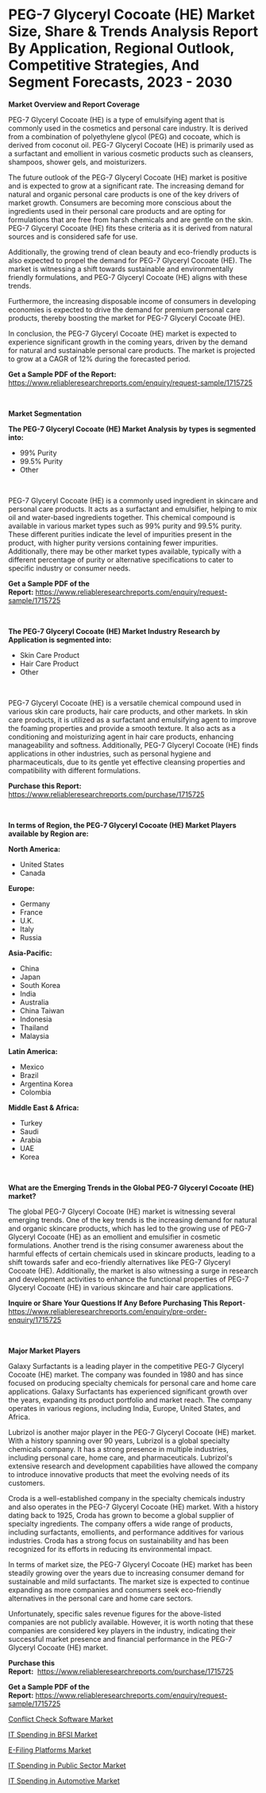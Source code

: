 <p><h1>PEG-7 Glyceryl Cocoate (HE) Market Size, Share & Trends Analysis Report By Application, Regional Outlook, Competitive Strategies, And Segment Forecasts, 2023 - 2030</h1></p><p><strong>Market Overview and Report Coverage</strong></p>
<p><p>PEG-7 Glyceryl Cocoate (HE) is a type of emulsifying agent that is commonly used in the cosmetics and personal care industry. It is derived from a combination of polyethylene glycol (PEG) and cocoate, which is derived from coconut oil. PEG-7 Glyceryl Cocoate (HE) is primarily used as a surfactant and emollient in various cosmetic products such as cleansers, shampoos, shower gels, and moisturizers.</p><p>The future outlook of the PEG-7 Glyceryl Cocoate (HE) market is positive and is expected to grow at a significant rate. The increasing demand for natural and organic personal care products is one of the key drivers of market growth. Consumers are becoming more conscious about the ingredients used in their personal care products and are opting for formulations that are free from harsh chemicals and are gentle on the skin. PEG-7 Glyceryl Cocoate (HE) fits these criteria as it is derived from natural sources and is considered safe for use.</p><p>Additionally, the growing trend of clean beauty and eco-friendly products is also expected to propel the demand for PEG-7 Glyceryl Cocoate (HE). The market is witnessing a shift towards sustainable and environmentally friendly formulations, and PEG-7 Glyceryl Cocoate (HE) aligns with these trends.</p><p>Furthermore, the increasing disposable income of consumers in developing economies is expected to drive the demand for premium personal care products, thereby boosting the market for PEG-7 Glyceryl Cocoate (HE).</p><p>In conclusion, the PEG-7 Glyceryl Cocoate (HE) market is expected to experience significant growth in the coming years, driven by the demand for natural and sustainable personal care products. The market is projected to grow at a CAGR of 12% during the forecasted period.</p></p>
<p><strong>Get a Sample PDF of the Report:</strong> <a href="https://www.reliableresearchreports.com/enquiry/request-sample/1715725">https://www.reliableresearchreports.com/enquiry/request-sample/1715725</a></p>
<p>&nbsp;</p>
<p><strong>Market Segmentation</strong></p>
<p><strong>The PEG-7 Glyceryl Cocoate (HE) Market Analysis by types is segmented into:</strong></p>
<p><ul><li>99% Purity</li><li>99.5% Purity</li><li>Other</li></ul></p>
<p>&nbsp;</p>
<p><p>PEG-7 Glyceryl Cocoate (HE) is a commonly used ingredient in skincare and personal care products. It acts as a surfactant and emulsifier, helping to mix oil and water-based ingredients together. This chemical compound is available in various market types such as 99% purity and 99.5% purity. These different purities indicate the level of impurities present in the product, with higher purity versions containing fewer impurities. Additionally, there may be other market types available, typically with a different percentage of purity or alternative specifications to cater to specific industry or consumer needs.</p></p>
<p><strong>Get a Sample PDF of the Report:</strong>&nbsp;<a href="https://www.reliableresearchreports.com/enquiry/request-sample/1715725">https://www.reliableresearchreports.com/enquiry/request-sample/1715725</a></p>
<p>&nbsp;</p>
<p><strong>The PEG-7 Glyceryl Cocoate (HE) Market Industry Research by Application is segmented into:</strong></p>
<p><ul><li>Skin Care Product</li><li>Hair Care Product</li><li>Other</li></ul></p>
<p>&nbsp;</p>
<p><p>PEG-7 Glyceryl Cocoate (HE) is a versatile chemical compound used in various skin care products, hair care products, and other markets. In skin care products, it is utilized as a surfactant and emulsifying agent to improve the foaming properties and provide a smooth texture. It also acts as a conditioning and moisturizing agent in hair care products, enhancing manageability and softness. Additionally, PEG-7 Glyceryl Cocoate (HE) finds applications in other industries, such as personal hygiene and pharmaceuticals, due to its gentle yet effective cleansing properties and compatibility with different formulations.</p></p>
<p><strong>Purchase this Report:</strong>&nbsp; <a href="https://www.reliableresearchreports.com/purchase/1715725">https://www.reliableresearchreports.com/purchase/1715725</a></p>
<p>&nbsp;</p>
<p><strong>In terms of Region, the PEG-7 Glyceryl Cocoate (HE) Market Players available by Region are:</strong></p>
<p>
    <p> <strong> North America: </strong>
        <ul>
            <li>United States</li>
            <li>Canada</li>
        </ul>
        </p> 
    <p> <strong> Europe: </strong>
        <ul>
            <li>Germany</li>
            <li>France</li>
            <li>U.K.</li>
            <li>Italy</li>
            <li>Russia</li>
        </ul>
        </p> 
    <p> <strong> Asia-Pacific: </strong>
        <ul>
            <li>China</li>
            <li>Japan</li>
            <li>South Korea</li>
            <li>India</li>
            <li>Australia</li>
            <li>China Taiwan</li>
            <li>Indonesia</li>
            <li>Thailand</li>
            <li>Malaysia</li>
        </ul>
        </p> 
    <p> <strong> Latin America: </strong>
        <ul>
            <li>Mexico</li>
            <li>Brazil</li>
            <li>Argentina Korea</li>
            <li>Colombia</li>
        </ul>
        </p> 
    <p> <strong> Middle East & Africa: </strong>
        <ul>
            <li>Turkey</li>
            <li>Saudi</li>
            <li>Arabia</li>
            <li>UAE</li>
            <li>Korea</li>
        </ul>
    </p>
    </p>
<p>&nbsp;</p>
<p><strong>What are the Emerging Trends in the Global PEG-7 Glyceryl Cocoate (HE) market?</strong></p>
<p><p>The global PEG-7 Glyceryl Cocoate (HE) market is witnessing several emerging trends. One of the key trends is the increasing demand for natural and organic skincare products, which has led to the growing use of PEG-7 Glyceryl Cocoate (HE) as an emollient and emulsifier in cosmetic formulations. Another trend is the rising consumer awareness about the harmful effects of certain chemicals used in skincare products, leading to a shift towards safer and eco-friendly alternatives like PEG-7 Glyceryl Cocoate (HE). Additionally, the market is also witnessing a surge in research and development activities to enhance the functional properties of PEG-7 Glyceryl Cocoate (HE) in various skincare and hair care applications.</p></p>
<p><strong>Inquire or Share Your Questions If Any Before Purchasing This Report</strong>- <a href="https://www.reliableresearchreports.com/enquiry/pre-order-enquiry/1715725">https://www.reliableresearchreports.com/enquiry/pre-order-enquiry/1715725</a></p>
<p>&nbsp;</p>
<p><strong>Major Market Players</strong></p>
<p><p>Galaxy Surfactants is a leading player in the competitive PEG-7 Glyceryl Cocoate (HE) market. The company was founded in 1980 and has since focused on producing specialty chemicals for personal care and home care applications. Galaxy Surfactants has experienced significant growth over the years, expanding its product portfolio and market reach. The company operates in various regions, including India, Europe, United States, and Africa.</p><p>Lubrizol is another major player in the PEG-7 Glyceryl Cocoate (HE) market. With a history spanning over 90 years, Lubrizol is a global specialty chemicals company. It has a strong presence in multiple industries, including personal care, home care, and pharmaceuticals. Lubrizol's extensive research and development capabilities have allowed the company to introduce innovative products that meet the evolving needs of its customers.</p><p>Croda is a well-established company in the specialty chemicals industry and also operates in the PEG-7 Glyceryl Cocoate (HE) market. With a history dating back to 1925, Croda has grown to become a global supplier of specialty ingredients. The company offers a wide range of products, including surfactants, emollients, and performance additives for various industries. Croda has a strong focus on sustainability and has been recognized for its efforts in reducing its environmental impact.</p><p>In terms of market size, the PEG-7 Glyceryl Cocoate (HE) market has been steadily growing over the years due to increasing consumer demand for sustainable and mild surfactants. The market size is expected to continue expanding as more companies and consumers seek eco-friendly alternatives in the personal care and home care sectors.</p><p>Unfortunately, specific sales revenue figures for the above-listed companies are not publicly available. However, it is worth noting that these companies are considered key players in the industry, indicating their successful market presence and financial performance in the PEG-7 Glyceryl Cocoate (HE) market.</p></p>
<p><strong>Purchase this Report:</strong>&nbsp;&nbsp;<a href="https://www.reliableresearchreports.com/purchase/1715725">https://www.reliableresearchreports.com/purchase/1715725</a></p>
<p></p>
<p><strong>Get a Sample PDF of the Report:</strong>&nbsp;<a href="https://www.reliableresearchreports.com/enquiry/request-sample/1715725">https://www.reliableresearchreports.com/enquiry/request-sample/1715725</a></p>
<p><p><a href="https://medium.com/@primeyash92/conflict-check-software-market-size-reveals-the-best-marketing-channels-in-global-industry-455fdb749a29">Conflict Check Software Market</a></p><p><a href="https://medium.com/@shiv151299/analyzing-it-spending-in-bfsi-market-global-industry-perspective-and-forecast-2023-to-2030-dbea5e6b42d9">IT Spending in BFSI Market</a></p><p><a href="https://medium.com/@shubham99912151/e-filing-platforms-market-share-evolution-and-market-growth-trends-2023-2030-a829affd1be9">E-Filing Platforms Market</a></p><p><a href="https://medium.com/@yashreports27/it-spending-in-public-sector-market-size-and-market-trends-complete-industry-overview-2023-to-9718a694e28c">IT Spending in Public Sector Market</a></p><p><a href="https://medium.com/@shivay151299/it-spending-in-automotive-market-furnishes-information-on-market-share-market-trends-and-market-c089ef81ee03">IT Spending in Automotive Market</a></p></p>